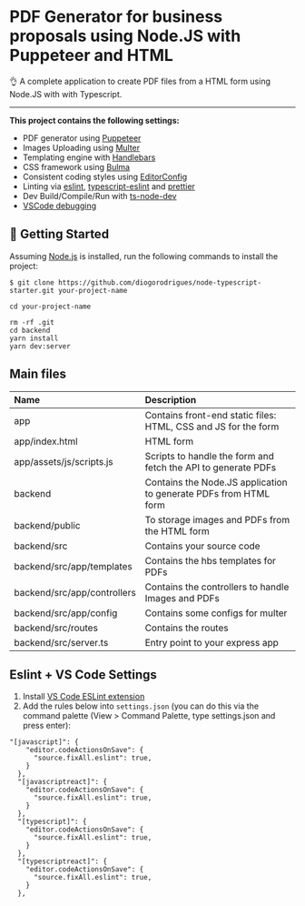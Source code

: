 # PDF Generator for business proposals using Node.JS with Puppeteer and HTML

👌 A complete application to create PDF files from a HTML form using Node.JS with with Typescript. 

---

__This project contains the following settings:__
- PDF generator using [Puppeteer](https://www.npmjs.com/package/puppeteer)
- Images Uploading using [Multer](https://www.npmjs.com/package/multer)
- Templating engine with [Handlebars](https://handlebarsjs.com/)
- CSS framework using [Bulma](https://bulma.io/)
- Consistent coding styles using [EditorConfig](https://editorconfig.org/)
- Linting via [eslint](https://eslint.org/), [typescript-eslint](https://github.com/typescript-eslint/typescript-eslint) and [prettier](https://prettier.io/)
- Dev Build/Compile/Run with [ts-node-dev](https://github.com/whitecolor/ts-node-dev)
- [VSCode debugging](https://code.visualstudio.com/docs/nodejs/nodejs-debugging)

## 🚀 Getting Started

Assuming [Node.js](https://nodejs.org/en/) is installed, run the following commands to install the project:

```
$ git clone https://github.com/diogorodrigues/node-typescript-starter.git your-project-name

cd your-project-name

rm -rf .git
cd backend
yarn install
yarn dev:server
```

## Main files

|  Name | Description |
| :------------ | :------------ |
| app | Contains front-end static files: HTML, CSS and JS for the form |
| app/index.html | HTML form | 
| app/assets/js/scripts.js | Scripts to handle the form and fetch the API to generate PDFs | 
| backend | Contains the Node.JS application to generate PDFs from HTML form |
| backend/public | To storage images and PDFs from the HTML form |
| backend/src | Contains your source code |
| backend/src/app/templates | Contains the hbs templates for PDFs | 
| backend/src/app/controllers | Contains the controllers to handle Images and PDFs | 
| backend/src/app/config | Contains some configs for multer |
| backend/src/routes | Contains the routes | 
| backend/src/server.ts | Entry point to your express app |

## Eslint + VS Code Settings

1. Install [VS Code ESLint extension](https://marketplace.visualstudio.com/items?itemName=dbaeumer.vscode-eslint)
2. Add the rules below into `settings.json` (you can do this via the command palette (View > Command Palette, type settings.json and press enter):
```
"[javascript]": {
    "editor.codeActionsOnSave": {
      "source.fixAll.eslint": true,
    }
  },
  "[javascriptreact]": {
    "editor.codeActionsOnSave": {
      "source.fixAll.eslint": true,
    }
  },
  "[typescript]": {
    "editor.codeActionsOnSave": {
      "source.fixAll.eslint": true,
    }
  },
  "[typescriptreact]": {
    "editor.codeActionsOnSave": {
      "source.fixAll.eslint": true,
    }
  },
```
